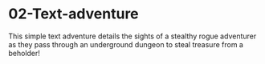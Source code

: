 # 02-Text-adventure
This simple text adventure details the sights of a stealthy rogue adventurer as they pass through an underground dungeon to steal treasure from a beholder!
